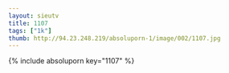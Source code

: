 ```yaml
--- 
layout: sieutv
title: 1107
tags: ["1k"]
thumb: http://94.23.248.219/absoluporn-1/image/002/1107.jpg
---
```

{% include absoluporn key="1107" %} 
